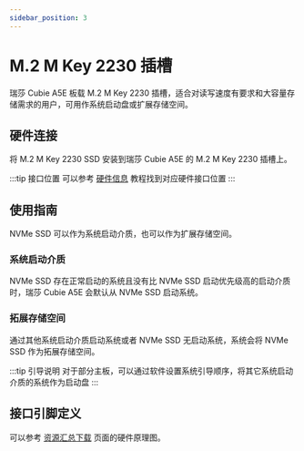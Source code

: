 ```yaml
---
sidebar_position: 3
---
```


# M.2 M Key 2230 插槽

瑞莎 Cubie A5E 板载 M.2 M Key 2230 插槽，适合对读写速度有要求和大容量存储需求的用户，可用作系统启动盘或扩展存储空间。

## 硬件连接

将 M.2 M Key 2230 SSD 安装到瑞莎 Cubie A5E 的 M.2 M Key 2230 插槽上。

:::tip 接口位置
可以参考 [硬件信息](./hardware-info.md) 教程找到对应硬件接口位置
:::

## 使用指南

NVMe SSD 可以作为系统启动介质，也可以作为扩展存储空间。

### 系统启动介质

NVMe SSD 存在正常启动的系统且没有比 NVMe SSD 启动优先级高的启动介质时，瑞莎 Cubie A5E 会默认从 NVMe SSD 启动系统。

### 拓展存储空间

通过其他系统启动介质启动系统或者 NVMe SSD 无启动系统，系统会将 NVMe SSD 作为拓展存储空间。

:::tip 引导说明
对于部分主板，可以通过软件设置系统引导顺序，将其它系统启动介质的系统作为启动盘
:::

## 接口引脚定义

可以参考 [资源汇总下载](../download.md) 页面的硬件原理图。
